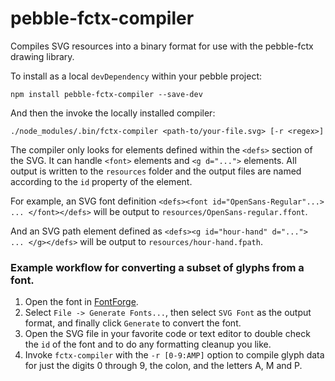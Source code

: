 # pebble-fctx-compiler

Compiles SVG resources into a binary format for use with the pebble-fctx drawing library.

To install as a local `devDependency` within your pebble project:

    npm install pebble-fctx-compiler --save-dev

And then the invoke the locally installed compiler:

    ./node_modules/.bin/fctx-compiler <path-to/your-file.svg> [-r <regex>]

The compiler only looks for elements defined within the `<defs>` section of the SVG.  It can handle `<font>` elements and `<g d="...">` elements.  All output is written to the `resources` folder and the output files are named according to the `id` property of the element.

For example, an SVG font definition `<defs><font id="OpenSans-Regular"...> ... </font></defs>` will be output to `resources/OpenSans-regular.ffont`.

And an SVG path element defined as `<defs><g id="hour-hand" d="..."> ... </g></defs>` will be output to `resources/hour-hand.fpath`.

### Example workflow for converting a subset of glyphs from a font.

1. Open the font in [FontForge](https://fontforge.github.io/en-US/).
2. Select `File -> Generate Fonts...`, then select `SVG Font` as the output format, and finally click `Generate` to convert the font.
3. Open the SVG file in your favorite code or text editor to double check the `id` of the font and to do any formatting cleanup you like.
4. Invoke `fctx-compiler` with the `-r [0-9:AMP]` option to compile glyph data for just the digits 0 through 9, the colon, and the letters A, M and P.
